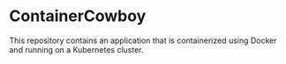 # ContainerCowboy
This repository contains an application that is containerized using Docker and running on a Kubernetes cluster.
